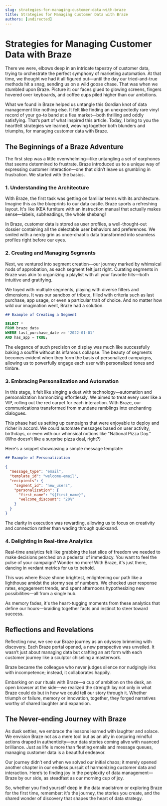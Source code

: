 ```yaml
---
slug: strategies-for-managing-customer-data-with-braze
title: Strategies for Managing Customer Data with Braze
authors: [undirected]
---
```



# Strategies for Managing Customer Data with Braze

There we were, elbows deep in an intricate tapestry of customer data, trying to orchestrate the perfect symphony of marketing automation. At that time, we thought we had it all figured out—until the day our tried-and-true methods hit a snag, sending us on a wild goose chase. That was when we stumbled upon Braze. Picture it: our faces glued to glowing screens, fingers hovered over keyboards, and coffee cups piled higher than our ambitions. 

What we found in Braze helped us untangle this Gordian knot of data management like nothing else. It felt like finding an unexpectedly rare vinyl record of your go-to band at a flea market—both thrilling and oddly satisfying. That’s part of what inspired this article. Today, I bring to you the heartfelt strategies we learned, weaving together both blunders and triumphs, for managing customer data with Braze.

## The Beginnings of a Braze Adventure

The first step was a little overwhelming—like untangling a set of earphones that seems determined to frustrate. Braze introduced us to a unique way of expressing customer interaction—one that didn’t leave us grumbling in frustration. We started with the basics.

### 1. Understanding the Architecture

With Braze, the first task was getting on familiar terms with its architecture. Imagine this as the blueprints to our data castle. Braze sports a refreshing layout. It's like IKEA furniture with an instruction manual that actually makes sense—labels, subheadings, the whole shebang!

In Braze, customer data is stored as user profiles, a well-thought-out dossier containing all the delectable user behaviors and preferences. We smiled with a nerdy grin as once-chaotic data transformed into seamless profiles right before our eyes.

### 2. Creating and Managing Segments

Next, we ventured into segment creation—our journey marked by whimsical nods of approbation, as each segment felt just right. Curating segments in Braze was akin to organizing a playlist with all your favorite hits—both intuitive and gratifying.

We toyed with multiple segments, playing with diverse filters and dimensions. It was our sandbox of tribute, filled with criteria such as last purchase, app usage, or even a particular trait of choice. And no matter how wild our imagination went, Braze had a solution. 

```markdown
## Example of Creating a Segment
```

```sql
SELECT *
FROM braze_data
WHERE last_purchase_date >= '2022-01-01'
AND has_app = TRUE;
```

The elegance of such precision on display was much like successfully baking a soufflé without its infamous collapse. The beauty of segments becomes evident when they form the basis of personalized campaigns, allowing us to powerfully engage each user with personalized tones and timbre.

### 3. Embracing Personalization and Automation

In this stage, it felt like singing a duet with technology—automation and personalization harmonizing effortlessly. We aimed to treat every user like a VIP, rolling out the red carpet for each interaction. With Braze, our communications transformed from mundane ramblings into enchanting dialogues.

This phase had us setting up campaigns that were enjoyable to deploy and richer in accord. We could automate messages based on user activity, birthdays, or even with our whimsical notions like "National Pizza Day." (Who doesn’t like a surprise pizza deal, right?) 

Here's a snippet showcasing a simple message template:

```markdown
## Example of Personalization
```

```json
{
  "message_type": "email",
  "template_id": "welcome-email",
  "recipients": {
    "segment_id": "new_users",
    "personalization": {
      "first_name": "${first_name}", 
      "welcome_discount": "20%"
    }
  }
}
```

The clarity in execution was rewarding, allowing us to focus on creativity and connection rather than wading through quicksand.

### 4. Delighting in Real-time Analytics

Real-time analytics felt like grabbing the last slice of freedom we needed to make decisions perched on a pedestal of immediacy. You want to feel the pulse of your campaign? Wonder no more! With Braze, it's just there, dancing in verdant metrics for us to behold.

This was where Braze shone brightest, enlightening our path like a lighthouse amidst the stormy sea of numbers. We checked user response rates, engagement trends, and spent afternoons hypothesizing new possibilities—all from a single hub.

As memory fades, it's the heart-tugging moments from these analytics that define our hours—braiding together facts and instinct to steer toward success.

## Reflections and Revelations

Reflecting now, we see our Braze journey as an odyssey brimming with discovery. Each Braze portal opened, a new perspective was unveiled. It wasn’t just about managing data but crafting an art form with each customer journey like a sculptor chiseling a masterwork. 

Braze became the colleague who never judges silence nor nudgingly irks with incompetence; instead, it collaborates happily. 

Embarking on our rituals with Braze—a cup of ambition on the desk, an open browser at the side—we realized the strength lay not only in what Braze could do but in how we could tell our story through it. Whether triumph or failure, memory or innovation, together, they forged narratives worthy of shared laughter and expansion.

## The Never-ending Journey with Braze

As dusk settles, we embrace the lessons learned with laughter and solace. We envision Braze not as a mere tool but as an ally in conjuring mindful actions draped in authenticity—our data stories coming alive with nuanced brilliance. Just as life is more than fleeting emails and message queues, managing customer data is a beautiful endeavor.

Our journey didn’t end when we solved our initial chaos; it merely opened another chapter in our endless pursuit of harmonizing customer data and interaction. Here’s to finding joy in the perplexity of data management—Braze by our side, as steadfast as our morning cup of joy.

So, whether you find yourself deep in the data maelstrom or exploring Braze for the first time, remember: it's the journey, the stories you create, and the shared wonder of discovery that shapes the heart of data strategy.
